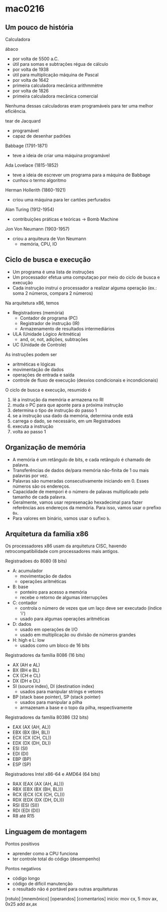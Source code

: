 # mac0216

## Um pouco de história

Calculadora

ábaco
- por volta de 5500 a.C.
- útil para somas e subtrações
régua de cálculo
- por volta de 1938
- útil para multiplicação
máquina de Pascal
- por volta de 1642
- primeira calculadora mecânica
arithmmètre
- por volta de 1826
- primeira calculadora mecânica comercial

Nenhuma dessas calculadoras eram programáveis para ter uma melhor eficiência.

tear de Jacquard
- programável
- capaz de desenhar padrões

Babbage (1791-1871)
- teve a ideia de criar uma máquina programável

Ada Lovelace (1815-1852)
- teve a ideia de escrever um programa para a máquina de Babbage
- cunhou o termo algoritmo

Herman Hollerith (1860-1921)
- criou uma máquina para ler cartões perfurados

Alan Turing (1912-1954)
- contribuições práticas e teóricas -> Bomb Machine

Jon Von Neumann (1903-1957)
- criou a arquiteura de Von Neumann
  - memória, CPU, IO

## Ciclo de busca e execução

- Um programa é uma lista de instruções
- Um processador efetua uma computaçao por meio do ciclo de busca e execução
- Cada instrução instrui o processador a realizar alguma operação (ex.: soma 2 números, compara 2 números)

Na arquitetura x86, temos
- Registradores (memória)
  - Contador de programa (PC)
  - Registrador de instrução (IR)
  - Armazenamento de resultados intermediários
- ULA (Unidade Lógico Aritmética)
  - and, or, not, adições, subtrações
- UC (Unidade de Controle)

As instruções podem ser
- aritméticas e lógicas
- movimentação de dados
- operações de entrada e saída
- controle de fluxo de execução (desvios condicionais e incondicionais)

O ciclo de busca e execução, resumido é
1. lê a instrução da memória e armazena no RI
2. muda o PC para que aponte para a próxima instrução
3. determina o tipo de instrução do passo 1
4. se a instrução usa dado da memória, determina onde está
5. carrega o dado, se necessário, em um Registradoes
6. executa a instrução
7. volta ao passo 1

## Organização de memória
- A memória é um retângulo de bits, e cada retângulo é chamado de palavra.
- Transferências de dados de/para memória não-finita de 1 ou mais palavras por vez.
- Palavras são numeradas consecutivamente iniciando em 0. Esses números são os endereços.
- Capacidade de mempori é o número de palavas multiplicado pelo tamanho de cada palavra.
- Geralmente, vamos usar represenação hexadecimal para fazer referências aos endereços da memória. Para isso, vamos usar o prefixo `0x`.
- Para valores em binário, vamos usar o sufixo `b`.

## Arquitetura da família x86

Os processadores x86 usam da arquitetura CISC, havendo retrocompatibilidade com processadores mais antigos.

Registradoes do 8080 (8 bits)
- A: acumulador
  - movimentação de dados
  - operações aritméticas
- B: base
  - ponteiro para acesso a memória
  - recebe o retorno de algumas interrupções
- C: contador
  - controla o número de vezes que um laço deve ser executado (índice 'i')
  - usado para algumas operações aritméticas
- D: dados
  - usado em operações de I/O
  - usado em multiplicação ou divisão de números grandes
- H: high e L: low
  - usados como um bloco de 16 bits

Registradores da família 8086 (16 bits)
- AX (AH e AL)
- BX (BH e BL)
- CX (CH e CL)
- DX (DH e DL)
- SI (source index), DI (destination index)
  - usados para manipular strings e vetores
- BP (stack base pointer), SP (stack pointer)
  - usados para manipular a pilha
  - armazenam a base e o topo da pilha, respectivamente

Registradores da família 80386 (32 bits)
- EAX (AX (AH, AL))
- EBX (BX (BH, BL))
- ECX (CX (CH, CL))
- EDX (DX (DH, DL))
- ESI (SI)
- EDI (DI)
- EBP (BP)
- ESP (SP)


Registradores Intel x86-64 e AMD64 (64 bits)
- RAX (EAX (AX (AH, AL)))
- RBX (EBX (BX (BH, BL)))
- RCX (ECX (CX (CH, CL)))
- RDX (EDX (DX (DH, DL)))
- RSI (ESI (SI))
- RDI (EDI (DI))
- R8 até R15

## Linguagem de montagem

Pontos positivos
- aprender como a CPU funciona
- ter controle total do código (desempenho)

Pontos negativos
- código longo
- código de difícil manutenção
- o resultado não é portável para outras arquiteturas

[rotulo] [mnemônico] [operandos] [comentarios]
inicio: mov cx, 5
mov ax, 0x25
add ax,ax
